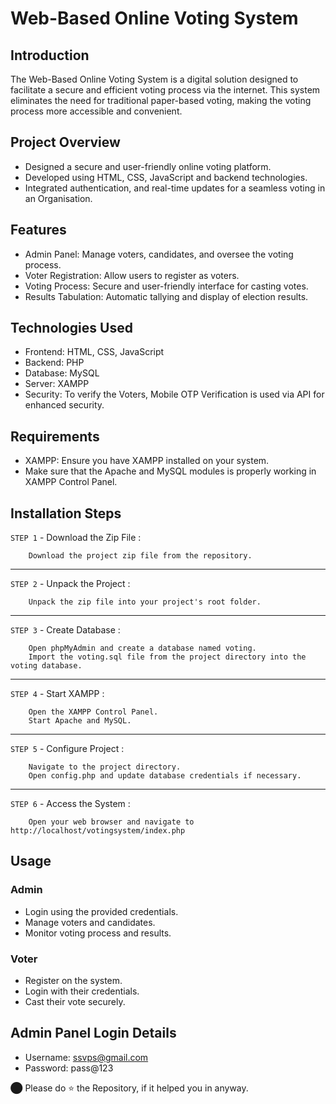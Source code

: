 # Web-Based Online Voting System

## Introduction
The Web-Based Online Voting System is a digital solution designed to facilitate a secure and efficient voting process via the internet. This system eliminates the need for traditional paper-based voting, making the voting process more accessible and convenient.

## Project Overview
- Designed a secure and user-friendly online voting platform.
- Developed using HTML, CSS, JavaScript and backend technologies.
- Integrated authentication, and real-time updates for a seamless voting in an Organisation.

## Features
- Admin Panel: Manage voters, candidates, and oversee the voting process.
- Voter Registration: Allow users to register as voters.
- Voting Process: Secure and user-friendly interface for casting votes.
- Results Tabulation: Automatic tallying and display of election results.

## Technologies Used
- Frontend: HTML, CSS, JavaScript
- Backend: PHP
- Database: MySQL
- Server: XAMPP
- Security: To verify the Voters, Mobile OTP Verification is used via API for enhanced security.

## Requirements
- XAMPP: Ensure you have XAMPP installed on your system.
- Make sure that the Apache and MySQL modules is properly working in XAMPP Control Panel.

## Installation Steps

`STEP 1` - Download the Zip File :
```
	Download the project zip file from the repository.
```
----
`STEP 2` - Unpack the Project :
```
	Unpack the zip file into your project's root folder.
```
----
`STEP 3` - Create Database :
```
	Open phpMyAdmin and create a database named voting.
	Import the voting.sql file from the project directory into the voting database.
```
----
`STEP 4` - Start XAMPP :
```
	Open the XAMPP Control Panel.
	Start Apache and MySQL.
```
----
`STEP 5` - Configure Project :
```
	Navigate to the project directory.
	Open config.php and update database credentials if necessary.
```
----
`STEP 6` - Access the System :
```
	Open your web browser and navigate to http://localhost/votingsystem/index.php
```

## Usage
### Admin
- Login using the provided credentials.
- Manage voters and candidates.
- Monitor voting process and results.

### Voter
- Register on the system.
- Login with their credentials.
- Cast their vote securely.

## Admin Panel Login Details
- Username: ssvps@gmail.com
- Password: pass@123


⬤ Please do ⭐ the Repository, if it helped you in anyway.
